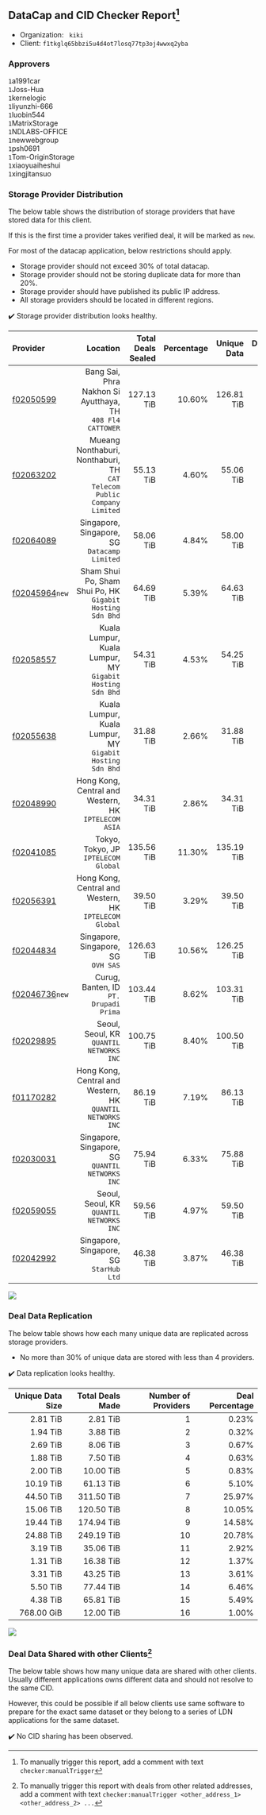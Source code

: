 ## DataCap and CID Checker Report[^1]
 - Organization: ` kiki`
 - Client: `f1tkglq65bbzi5u4d4ot7losq77tp3oj4wwxq2yba`
### Approvers
`1`a1991car<br/>`1`Joss-Hua<br/>`1`kernelogic<br/>`1`liyunzhi-666<br/>`1`luobin544<br/>`1`MatrixStorage<br/>`1`NDLABS-OFFICE<br/>`1`newwebgroup<br/>`1`psh0691<br/>`1`Tom-OriginStorage<br/>`1`xiaoyuaiheshui<br/>`1`xingjitansuo

### Storage Provider Distribution
The below table shows the distribution of storage providers that have stored data for this client.

If this is the first time a provider takes verified deal, it will be marked as `new`.

For most of the datacap application, below restrictions should apply.
 - Storage provider should not exceed 30% of total datacap.
 - Storage provider should not be storing duplicate data for more than 20%.
 - Storage provider should have published its public IP address.
 - All storage providers should be located in different regions.

✔️ Storage provider distribution looks healthy.

| Provider                                                    |                                                                   Location | Total Deals Sealed | Percentage | Unique Data | Duplicate Deals |
| :---------------------------------------------------------- | -------------------------------------------------------------------------: | -----------------: | ---------: | ----------: | --------------: |
| [f02050599](https://filfox.info/en/address/f02050599)       |              Bang Sai, Phra Nakhon Si Ayutthaya, TH<br/>`408 Fl4 CATTOWER` |         127.13 TiB |     10.60% |  126.81 TiB |           0.25% |
| [f02063202](https://filfox.info/en/address/f02063202)       | Mueang Nonthaburi, Nonthaburi, TH<br/>`CAT Telecom Public Company Limited` |          55.13 TiB |      4.60% |   55.06 TiB |           0.11% |
| [f02064089](https://filfox.info/en/address/f02064089)       |                            Singapore, Singapore, SG<br/>`Datacamp Limited` |          58.06 TiB |      4.84% |   58.00 TiB |           0.11% |
| [f02045964](https://filfox.info/en/address/f02045964)`new`  |               Sham Shui Po, Sham Shui Po, HK<br/>`Gigabit Hosting Sdn Bhd` |          64.69 TiB |      5.39% |   64.63 TiB |           0.10% |
| [f02058557](https://filfox.info/en/address/f02058557)       |               Kuala Lumpur, Kuala Lumpur, MY<br/>`Gigabit Hosting Sdn Bhd` |          54.31 TiB |      4.53% |   54.25 TiB |           0.12% |
| [f02055638](https://filfox.info/en/address/f02055638)       |               Kuala Lumpur, Kuala Lumpur, MY<br/>`Gigabit Hosting Sdn Bhd` |          31.88 TiB |      2.66% |   31.88 TiB |           0.00% |
| [f02048990](https://filfox.info/en/address/f02048990)       |                    Hong Kong, Central and Western, HK<br/>`IPTELECOM ASIA` |          34.31 TiB |      2.86% |   34.31 TiB |           0.00% |
| [f02041085](https://filfox.info/en/address/f02041085)       |                                    Tokyo, Tokyo, JP<br/>`IPTELECOM Global` |         135.56 TiB |     11.30% |  135.19 TiB |           0.28% |
| [f02056391](https://filfox.info/en/address/f02056391)       |                  Hong Kong, Central and Western, HK<br/>`IPTELECOM Global` |          39.50 TiB |      3.29% |   39.50 TiB |           0.00% |
| [f02044834](https://filfox.info/en/address/f02044834)       |                                     Singapore, Singapore, SG<br/>`OVH SAS` |         126.63 TiB |     10.56% |  126.25 TiB |           0.30% |
| [f02046736](https://filfox.info/en/address/f02046736)`new`  |                                  Curug, Banten, ID<br/>`PT. Drupadi Prima` |         103.44 TiB |      8.62% |  103.31 TiB |           0.12% |
| [f02029895](https://filfox.info/en/address/f02029895)       |                                Seoul, Seoul, KR<br/>`QUANTIL NETWORKS INC` |         100.75 TiB |      8.40% |  100.50 TiB |           0.25% |
| [f01170282](https://filfox.info/en/address/f01170282)       |              Hong Kong, Central and Western, HK<br/>`QUANTIL NETWORKS INC` |          86.19 TiB |      7.19% |   86.13 TiB |           0.07% |
| [f02030031](https://filfox.info/en/address/f02030031)       |                        Singapore, Singapore, SG<br/>`QUANTIL NETWORKS INC` |          75.94 TiB |      6.33% |   75.88 TiB |           0.08% |
| [f02059055](https://filfox.info/en/address/f02059055)       |                                Seoul, Seoul, KR<br/>`QUANTIL NETWORKS INC` |          59.56 TiB |      4.97% |   59.50 TiB |           0.10% |
| [f02042992](https://filfox.info/en/address/f02042992)       |                                 Singapore, Singapore, SG<br/>`StarHub Ltd` |          46.38 TiB |      3.87% |   46.38 TiB |           0.00% |

<img src="https://raw.githubusercontent.com/data-preservation-programs/filplus-checker-assets/main/filecoin-project/filecoin-plus-large-datasets/issues/1073/1679830974512.png"/>

### Deal Data Replication
The below table shows how each many unique data are replicated across storage providers.

- No more than 30% of unique data are stored with less than 4 providers.

✔️ Data replication looks healthy.

| Unique Data Size | Total Deals Made | Number of Providers | Deal Percentage |
| ---------------: | ---------------: | ------------------: | --------------: |
|         2.81 TiB |         2.81 TiB |                   1 |           0.23% |
|         1.94 TiB |         3.88 TiB |                   2 |           0.32% |
|         2.69 TiB |         8.06 TiB |                   3 |           0.67% |
|         1.88 TiB |         7.50 TiB |                   4 |           0.63% |
|         2.00 TiB |        10.00 TiB |                   5 |           0.83% |
|        10.19 TiB |        61.13 TiB |                   6 |           5.10% |
|        44.50 TiB |       311.50 TiB |                   7 |          25.97% |
|        15.06 TiB |       120.50 TiB |                   8 |          10.05% |
|        19.44 TiB |       174.94 TiB |                   9 |          14.58% |
|        24.88 TiB |       249.19 TiB |                  10 |          20.78% |
|         3.19 TiB |        35.06 TiB |                  11 |           2.92% |
|         1.31 TiB |        16.38 TiB |                  12 |           1.37% |
|         3.31 TiB |        43.25 TiB |                  13 |           3.61% |
|         5.50 TiB |        77.44 TiB |                  14 |           6.46% |
|         4.38 TiB |        65.81 TiB |                  15 |           5.49% |
|       768.00 GiB |        12.00 TiB |                  16 |           1.00% |

<img src="https://raw.githubusercontent.com/data-preservation-programs/filplus-checker-assets/main/filecoin-project/filecoin-plus-large-datasets/issues/1073/1679830975202.png"/>

### Deal Data Shared with other Clients[^3]
The below table shows how many unique data are shared with other clients.
Usually different applications owns different data and should not resolve to the same CID.

However, this could be possible if all below clients use same software to prepare for the exact same dataset or they belong to a series of LDN applications for the same dataset.

✔️ No CID sharing has been observed.

[^1]: To manually trigger this report, add a comment with text `checker:manualTrigger`

[^2]: Deals from those addresses are combined into this report as they are specified with `checker:manualTrigger`

[^3]: To manually trigger this report with deals from other related addresses, add a comment with text `checker:manualTrigger <other_address_1> <other_address_2> ...`
